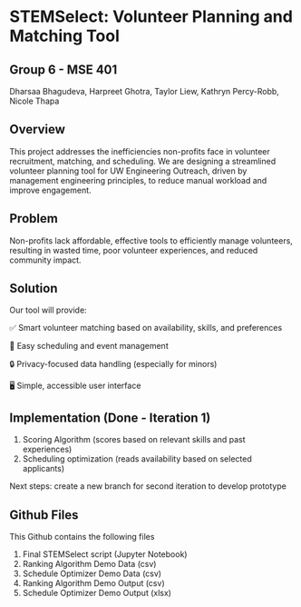 # STEMSelect: Volunteer Planning and Matching Tool
## Group 6 - MSE 401
Dharsaa Bhagudeva, Harpreet Ghotra, Taylor Liew, Kathryn Percy-Robb, Nicole Thapa

## Overview
This project addresses the inefficiencies non-profits face in volunteer recruitment, matching, and scheduling. We are designing a streamlined volunteer planning tool for UW Engineering Outreach, driven by management engineering principles, to reduce manual workload and improve engagement.

## Problem
Non-profits lack affordable, effective tools to efficiently manage volunteers, resulting in wasted time, poor volunteer experiences, and reduced community impact.

## Solution
Our tool will provide:

✅ Smart volunteer matching based on availability, skills, and preferences

📅 Easy scheduling and event management

🔒 Privacy-focused data handling (especially for minors)

🖥️ Simple, accessible user interface

## Implementation (Done - Iteration 1)

1. Scoring Algorithm (scores based on relevant skills and past experiences)
2. Scheduling optimization (reads availability based on selected applicants)

Next steps: create a new branch for second iteration to develop prototype

## Github Files
This Github contains the following files
1. Final STEMSelect script (Jupyter Notebook)
2. Ranking Algorithm Demo Data (csv)
4. Schedule Optimizer Demo Data (csv)
5. Ranking Algorithm Demo Output (csv)
6. Schedule Optimizer Demo Output (xlsx)

